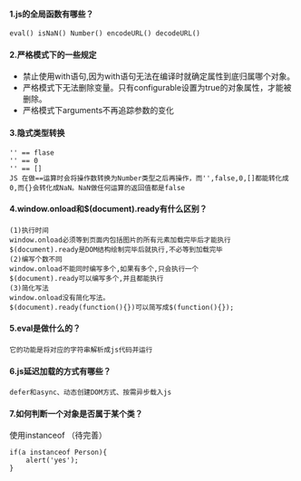 #### 1.js的全局函数有哪些？
    eval() isNaN() Number() encodeURL() decodeURL()
#### 2.严格模式下的一些规定
- 禁止使用with语句,因为with语句无法在编译时就确定属性到底归属哪个对象。
- 严格模式下无法删除变量。只有configurable设置为true的对象属性，才能被删除。
- 严格模式下arguments不再追踪参数的变化
#### 3.隐式类型转换
    '' == flase
    '' == 0
    '' == []
    JS 在做==运算时会将操作数转换为Number类型之后再操作，而'',false,0,[]都能转化成0,而{}会转化成NaN。NaN做任何运算的返回值都是false
#### 4.window.onload和$(document).ready有什么区别？
    (1)执行时间
    window.onload必须等到页面内包括图片的所有元素加载完毕后才能执行
    $(document).ready是DOM结构绘制完毕后就执行,不必等到加载完毕
    (2)编写个数不同
    window.onload不能同时编写多个,如果有多个,只会执行一个
    $(document).ready可以编写多个,并且都能执行
    (3)简化写法
    window.onload没有简化写法。
    $(document).ready(function(){})可以简写成$(function(){});
#### 5.eval是做什么的？
    它的功能是将对应的字符串解析成js代码并运行
#### 6.js延迟加载的方式有哪些？
    defer和async、动态创建DOM方式、按需异步载入js
#### 7.如何判断一个对象是否属于某个类？
使用instanceof （待完善）
```
if(a instanceof Person){
    alert('yes');
}
```
    